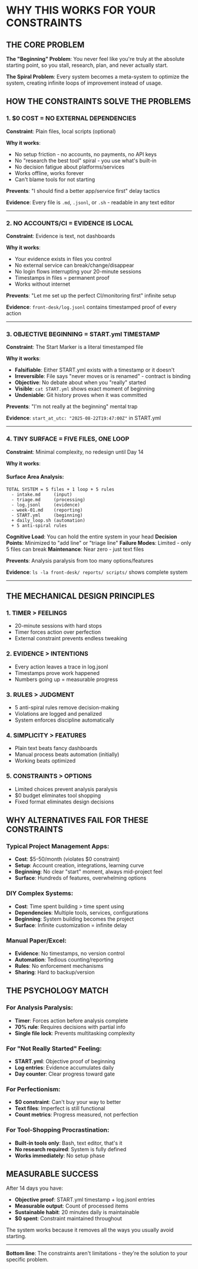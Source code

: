 # WHY THIS WORKS FOR YOUR CONSTRAINTS

## THE CORE PROBLEM

**The "Beginning" Problem**: You never feel like you're truly at the absolute starting point, so you stall, research, plan, and never actually start.

**The Spiral Problem**: Every system becomes a meta-system to optimize the system, creating infinite loops of improvement instead of usage.

## HOW THE CONSTRAINTS SOLVE THE PROBLEMS

### 1. $0 COST = NO EXTERNAL DEPENDENCIES

**Constraint**: Plain files, local scripts (optional)

**Why it works**:
- No setup friction - no accounts, no payments, no API keys
- No "research the best tool" spiral - you use what's built-in
- No decision fatigue about platforms/services
- Works offline, works forever
- Can't blame tools for not starting

**Prevents**: "I should find a better app/service first" delay tactics

**Evidence**: Every file is `.md`, `.jsonl`, or `.sh` - readable in any text editor

---

### 2. NO ACCOUNTS/CI = EVIDENCE IS LOCAL

**Constraint**: Evidence is text, not dashboards

**Why it works**:
- Your evidence exists in files you control
- No external service can break/change/disappear
- No login flows interrupting your 20-minute sessions
- Timestamps in files = permanent proof
- Works without internet

**Prevents**: "Let me set up the perfect CI/monitoring first" infinite setup

**Evidence**: `front-desk/log.jsonl` contains timestamped proof of every action

---

### 3. OBJECTIVE BEGINNING = START.yml TIMESTAMP

**Constraint**: The Start Marker is a literal timestamped file

**Why it works**:
- **Falsifiable**: Either START.yml exists with a timestamp or it doesn't
- **Irreversible**: File says "never moves or is renamed" - contract is binding
- **Objective**: No debate about when you "really" started
- **Visible**: `cat START.yml` shows exact moment of beginning
- **Undeniable**: Git history proves when it was committed

**Prevents**: "I'm not really at the beginning" mental trap

**Evidence**: `start_at_utc: "2025-08-22T19:47:00Z"` in START.yml

---

### 4. TINY SURFACE = FIVE FILES, ONE LOOP

**Constraint**: Minimal complexity, no redesign until Day 14

**Why it works**:

#### Surface Area Analysis:
```
TOTAL SYSTEM = 5 files + 1 loop + 5 rules
  - intake.md     (input)
  - triage.md     (processing) 
  - log.jsonl     (evidence)
  - week-01.md    (reporting)
  - START.yml     (beginning)
  + daily_loop.sh (automation)
  + 5 anti-spiral rules
```

**Cognitive Load**: You can hold the entire system in your head
**Decision Points**: Minimized to "add line" or "triage line"
**Failure Modes**: Limited - only 5 files can break
**Maintenance**: Near zero - just text files

**Prevents**: Analysis paralysis from too many options/features

**Evidence**: `ls -la front-desk/ reports/ scripts/` shows complete system

---

## THE MECHANICAL DESIGN PRINCIPLES

### 1. TIMER > FEELINGS
- 20-minute sessions with hard stops
- Timer forces action over perfection
- External constraint prevents endless tweaking

### 2. EVIDENCE > INTENTIONS  
- Every action leaves a trace in log.jsonl
- Timestamps prove work happened
- Numbers going up = measurable progress

### 3. RULES > JUDGMENT
- 5 anti-spiral rules remove decision-making
- Violations are logged and penalized
- System enforces discipline automatically

### 4. SIMPLICITY > FEATURES
- Plain text beats fancy dashboards
- Manual process beats automation (initially)
- Working beats optimized

### 5. CONSTRAINTS > OPTIONS
- Limited choices prevent analysis paralysis
- $0 budget eliminates tool shopping
- Fixed format eliminates design decisions

## WHY ALTERNATIVES FAIL FOR THESE CONSTRAINTS

### Typical Project Management Apps:
- **Cost**: $5-50/month (violates $0 constraint)
- **Setup**: Account creation, integrations, learning curve
- **Beginning**: No clear "start" moment, always mid-project feel
- **Surface**: Hundreds of features, overwhelming options

### DIY Complex Systems:
- **Cost**: Time spent building > time spent using
- **Dependencies**: Multiple tools, services, configurations
- **Beginning**: System building becomes the project
- **Surface**: Infinite customization = infinite delay

### Manual Paper/Excel:
- **Evidence**: No timestamps, no version control
- **Automation**: Tedious counting/reporting
- **Rules**: No enforcement mechanisms
- **Sharing**: Hard to backup/version

## THE PSYCHOLOGY MATCH

### For Analysis Paralysis:
- **Timer**: Forces action before analysis complete
- **70% rule**: Requires decisions with partial info
- **Single file lock**: Prevents multitasking complexity

### For "Not Really Started" Feeling:
- **START.yml**: Objective proof of beginning
- **Log entries**: Evidence accumulates daily
- **Day counter**: Clear progress toward gate

### For Perfectionism:
- **$0 constraint**: Can't buy your way to better
- **Text files**: Imperfect is still functional
- **Count metrics**: Progress measured, not perfection

### For Tool-Shopping Procrastination:
- **Built-in tools only**: Bash, text editor, that's it
- **No research required**: System is fully defined
- **Works immediately**: No setup phase

## MEASURABLE SUCCESS

After 14 days you have:
- **Objective proof**: START.yml timestamp + log.jsonl entries
- **Measurable output**: Count of processed items
- **Sustainable habit**: 20 minutes daily is maintainable
- **$0 spent**: Constraint maintained throughout

The system works because it removes all the ways you usually avoid starting.

---

**Bottom line**: The constraints aren't limitations - they're the solution to your specific problem.